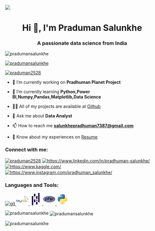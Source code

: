 ![](https://media.licdn.com/dms/image/v2/D5616AQHQpZ2rG1Fi-Q/profile-displaybackgroundimage-shrink_350_1400/profile-displaybackgroundimage-shrink_350_1400/0/1724209103472?e=1732752000&v=beta&t=xSKzISoGd5tMfA8s51OoY_JswueqV77U6FitfEo3jx8)
<h1 align="center">Hi 👋, I'm Praduman Salunkhe</h1>
<h3 align="center">A passionate data science from India</h3>

<p align="left"> <img src="https://komarev.com/ghpvc/?username=pradumansalunkhe&label=Profile%20views&color=0e75b6&style=flat" alt="pradumansalunkhe" /> </p>

<p align="left"> <a href="https://github.com/ryo-ma/github-profile-trophy"><img src="https://github-profile-trophy.vercel.app/?username=pradumansalunkhe" alt="pradumansalunkhe" /></a> </p>

<p align="left"> <a href="https://twitter.com/praduman2528" target="blank"><img src="https://img.shields.io/twitter/follow/praduman2528?logo=twitter&style=for-the-badge" alt="praduman2528" /></a> </p>

- 🔭 I’m currently working on **Pradhuman Planet Project**

- 🌱 I’m currently learning **Python,Power BI,Numpy,Pandas,Matplotlib,Data Science**

- 👨‍💻 All of my projects are available at [Github](Github)

- 💬 Ask me about **Data Analyst**

- 📫 How to reach me **salunkhepradhuman7387@gmail.com**

- 📄 Know about my experiences on [Resume](Resume)

<h3 align="left">Connect with me:</h3>
<p align="left">
<a href="https://twitter.com/praduman2528" target="blank"><img align="center" src="https://raw.githubusercontent.com/rahuldkjain/github-profile-readme-generator/master/src/images/icons/Social/twitter.svg" alt="praduman2528" height="30" width="40" /></a>
<a href="https://linkedin.com/in/https://www.linkedin.com/in/pradhuman-salunkhe/" target="blank"><img align="center" src="https://raw.githubusercontent.com/rahuldkjain/github-profile-readme-generator/master/src/images/icons/Social/linked-in-alt.svg" alt="https://www.linkedin.com/in/pradhuman-salunkhe/" height="30" width="40" /></a>
<a href="https://kaggle.com/https://www.kaggle.com/" target="blank"><img align="center" src="https://raw.githubusercontent.com/rahuldkjain/github-profile-readme-generator/master/src/images/icons/Social/kaggle.svg" alt="https://www.kaggle.com/" height="30" width="40" /></a>
<a href="https://instagram.com/https://www.instagram.com/pradhuman_salunkhe/" target="blank"><img align="center" src="https://raw.githubusercontent.com/rahuldkjain/github-profile-readme-generator/master/src/images/icons/Social/instagram.svg" alt="https://www.instagram.com/pradhuman_salunkhe/" height="30" width="40" /></a>
</p>

<h3 align="left">Languages and Tools:</h3>
<p align="left"> <a href="https://git-scm.com/" target="_blank" rel="noreferrer"> <img src="https://www.vectorlogo.zone/logos/git-scm/git-scm-icon.svg" alt="git" width="40" height="40"/> </a> <a href="https://www.mysql.com/" target="_blank" rel="noreferrer"> <img src="https://raw.githubusercontent.com/devicons/devicon/master/icons/mysql/mysql-original-wordmark.svg" alt="mysql" width="40" height="40"/> </a> <a href="https://pandas.pydata.org/" target="_blank" rel="noreferrer"> <img src="https://raw.githubusercontent.com/devicons/devicon/2ae2a900d2f041da66e950e4d48052658d850630/icons/pandas/pandas-original.svg" alt="pandas" width="40" height="40"/> </a> <a href="https://www.php.net" target="_blank" rel="noreferrer"> <img src="https://raw.githubusercontent.com/devicons/devicon/master/icons/php/php-original.svg" alt="php" width="40" height="40"/> </a> <a href="https://www.python.org" target="_blank" rel="noreferrer"> <img src="https://raw.githubusercontent.com/devicons/devicon/master/icons/python/python-original.svg" alt="python" width="40" height="40"/> </a> </p>

<p><img align="left" src="https://github-readme-stats.vercel.app/api/top-langs?username=pradumansalunkhe&show_icons=true&locale=en&layout=compact" alt="pradumansalunkhe" /></p>

<p>&nbsp;<img align="center" src="https://github-readme-stats.vercel.app/api?username=pradumansalunkhe&show_icons=true&locale=en" alt="pradumansalunkhe" /></p>

<p><img align="center" src="https://github-readme-streak-stats.herokuapp.com/?user=pradumansalunkhe&" alt="pradumansalunkhe" /></p>
